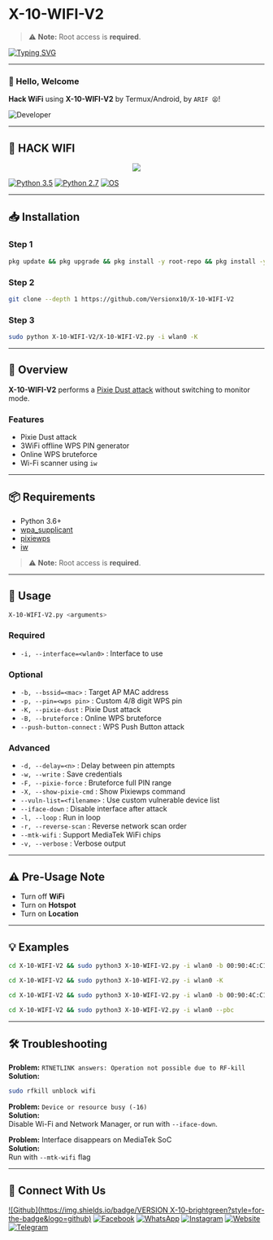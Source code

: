 # X-10-WIFI-V2 

> ⚠️ **Note:** Root access is **required**.

[![Typing SVG](https://readme-typing-svg.demolab.com?font=Fira+Code&pause=1000&color=35F700&background=3C8BFF00&random=false&width=435&lines=Thanks+for+use+my+command+;please+don't+forget+start+;Hi+I'm+ARIF_MODZ;Facebook%3A+Arifmoodz)](https://git.io/typing-svg)



---

### 👋 Hello, Welcome

**Hack WiFi** using **X-10-WIFI-V2** by Termux/Android, by `ARIF 😫`!

![Developer](https://i.postimg.cc/6Q0XPjdt/IMG-20240404-202439-804.jpg)

---

## 📶 HACK WIFI

<p align="center">
  <img src="https://user-images.githubusercontent.com/75953873/115979290-66309900-a55b-11eb-8259-4b125efc42bb.png">
</p>

[![Python 3.5](https://img.shields.io/badge/Python-3.5-yellow.svg)](http://www.python.org/download/)
[![Python 2.7](https://img.shields.io/badge/python-2.7-brightgreen.svg)](https://www.python.org/downloads/release/python-2714/)
[![OS](https://img.shields.io/badge/Tested%20On-Linux%20%7C%20Android-yellowgreen.svg)](https://termux.com/)

---

## 📥 Installation

### Step 1

```bash
pkg update && pkg upgrade && pkg install -y root-repo && pkg install -y git tsu python wpa-supplicant pixiewps iw openssl && termux-setup-storage
```

### Step 2

```bash
git clone --depth 1 https://github.com/Versionx10/X-10-WIFI-V2
```

### Step 3

```bash
sudo python X-10-WIFI-V2/X-10-WIFI-V2.py -i wlan0 -K
```

---

## 🧠 Overview

**X-10-WIFI-V2** performs a [Pixie Dust attack](https://forums.kali.org/showthread.php?24286-WPS-Pixie-Dust-Attack-Offline-WPS-Attack) without switching to monitor mode.

### Features
- Pixie Dust attack
- 3WiFi offline WPS PIN generator
- Online WPS bruteforce
- Wi-Fi scanner using `iw`

---

## 📦 Requirements

- Python 3.6+
- [wpa_supplicant](https://www.w1.fi/wpa_supplicant/)
- [pixiewps](https://github.com/wiire-a/pixiewps)
- [iw](https://wireless.wiki.kernel.org/en/users/documentation/iw)

> ⚠️ **Note:** Root access is **required**.

---

## 📲 Usage

```bash
X-10-WIFI-V2.py <arguments>
```

### Required
- `-i, --interface=<wlan0>`  : Interface to use

### Optional
- `-b, --bssid=<mac>`        : Target AP MAC address
- `-p, --pin=<wps pin>`      : Custom 4/8 digit WPS pin
- `-K, --pixie-dust`         : Pixie Dust attack
- `-B, --bruteforce`         : Online WPS bruteforce
- `--push-button-connect`    : WPS Push Button attack

### Advanced
- `-d, --delay=<n>`          : Delay between pin attempts
- `-w, --write`              : Save credentials
- `-F, --pixie-force`        : Bruteforce full PIN range
- `-X, --show-pixie-cmd`     : Show Pixiewps command
- `--vuln-list=<filename>`   : Use custom vulnerable device list
- `--iface-down`             : Disable interface after attack
- `-l, --loop`               : Run in loop
- `-r, --reverse-scan`       : Reverse network scan order
- `--mtk-wifi`               : Support MediaTek WiFi chips
- `-v, --verbose`            : Verbose output

---

## ⚠️ Pre-Usage Note

- Turn off **WiFi**
- Turn on **Hotspot**
- Turn on **Location**

---

## 💡 Examples

```bash
cd X-10-WIFI-V2 && sudo python3 X-10-WIFI-V2.py -i wlan0 -b 00:90:4C:C1:AC:21 -K
```

```bash
cd X-10-WIFI-V2 && sudo python3 X-10-WIFI-V2.py -i wlan0 -K
```

```bash
cd X-10-WIFI-V2 && sudo python3 X-10-WIFI-V2.py -i wlan0 -b 00:90:4C:C1:AC:21 -B -p 1234
```

```bash
cd X-10-WIFI-V2 && sudo python3 X-10-WIFI-V2.py -i wlan0 --pbc
```

---

## 🛠️ Troubleshooting

**Problem:** `RTNETLINK answers: Operation not possible due to RF-kill`  
**Solution:**  
```bash
sudo rfkill unblock wifi
```

**Problem:** `Device or resource busy (-16)`  
**Solution:**  
Disable Wi-Fi and Network Manager, or run with `--iface-down`.

**Problem:** Interface disappears on MediaTek SoC  
**Solution:**  
Run with `--mtk-wifi` flag

---

## 🤝 Connect With Us

[![Github](https://img.shields.io/badge/VERSION X-10-brightgreen?style=for-the-badge&logo=github)](https://github.com/Versionx10)
[![Facebook](https://img.shields.io/badge/FACEBOOK-FOLLOW-red?style=for-the-badge&logo=facebook)](https://www.facebook.com/Arifmoodz)
[![WhatsApp](https://img.shields.io/badge/WHATSAPP-CHAT-red?style=for-the-badge&logo=whatsapp)](https://wa.me/+8801666666666)
[![Instagram](https://img.shields.io/badge/INSTAGRAM-FOLLOW-red?style=for-the-badge&logo=instagram)](https://www.instagram.com/nai)
[![Website](https://img.shields.io/badge/WEBSITE-VISIT-yellow?style=for-the-badge&logo=blogger)](https://versionx10.co)
[![Telegram](https://img.shields.io/badge/TELEGRAM-CHANNEL-red?style=for-the-badge&logo=telegram)](https://t.me/Versionx10)
